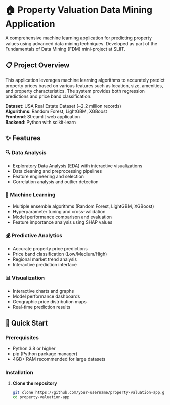 # 🏠 Property Valuation Data Mining Application

A comprehensive machine learning application for predicting property values using advanced data mining techniques. Developed as part of the Fundamentals of Data Mining (FDM) mini-project at SLIIT.

## 📋 Project Overview

This application leverages machine learning algorithms to accurately predict property prices based on various features such as location, size, amenities, and property characteristics. The system provides both regression predictions and price band classification.

**Dataset**: USA Real Estate Dataset (~2.2 million records)  
**Algorithms**: Random Forest, LightGBM, XGBoost  
**Frontend**: Streamlit web application  
**Backend**: Python with scikit-learn

## ✨ Features

### 🔍 Data Analysis
- Exploratory Data Analysis (EDA) with interactive visualizations
- Data cleaning and preprocessing pipelines
- Feature engineering and selection
- Correlation analysis and outlier detection

### 🤖 Machine Learning
- Multiple ensemble algorithms (Random Forest, LightGBM, XGBoost)
- Hyperparameter tuning and cross-validation
- Model performance comparison and evaluation
- Feature importance analysis using SHAP values

### 💰 Predictive Analytics
- Accurate property price predictions
- Price band classification (Low/Medium/High)
- Regional market trend analysis
- Interactive prediction interface

### 📊 Visualization
- Interactive charts and graphs
- Model performance dashboards
- Geographic price distribution maps
- Real-time prediction results

## 🚀 Quick Start

### Prerequisites

- Python 3.8 or higher
- pip (Python package manager)
- 4GB+ RAM recommended for large datasets

### Installation

1. **Clone the repository**
   ```bash
   git clone https://github.com/your-username/property-valuation-app.git
   cd property-valuation-app